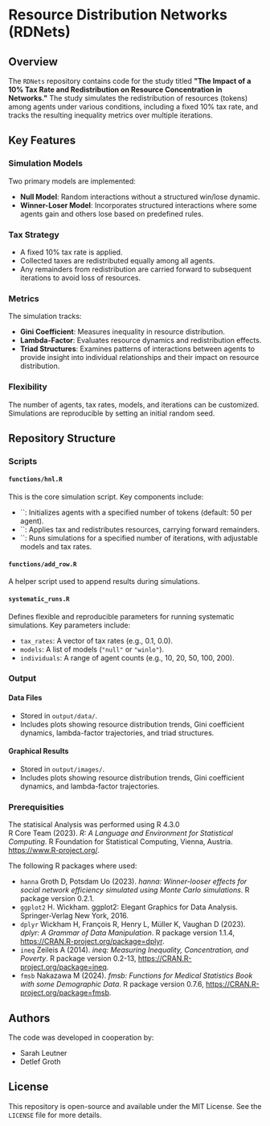# Resource Distribution Networks (RDNets)

## Overview

The `RDNets` repository contains code for the study titled **"The Impact of a 10% Tax Rate and Redistribution on Resource Concentration in Networks."** The study simulates the redistribution of resources (tokens) among agents under various conditions, including a fixed 10% tax rate, and tracks the resulting inequality metrics over multiple iterations.

## Key Features

### Simulation Models

Two primary models are implemented:

- **Null Model**: Random interactions without a structured win/lose dynamic.
- **Winner-Loser Model**: Incorporates structured interactions where some agents gain and others lose based on predefined rules.

### Tax Strategy

- A fixed 10% tax rate is applied.
- Collected taxes are redistributed equally among all agents.
- Any remainders from redistribution are carried forward to subsequent iterations to avoid loss of resources.

### Metrics

The simulation tracks:

- **Gini Coefficient**: Measures inequality in resource distribution.
- **Lambda-Factor**: Evaluates resource dynamics and redistribution effects.
- **Triad Structures**: Examines patterns of interactions between agents to provide insight into individual relationships and their impact on resource distribution.

### Flexibility

The number of agents, tax rates, models, and iterations can be customized. Simulations are reproducible by setting an initial random seed.

## Repository Structure

### Scripts

#### `functions/hnl.R`

This is the core simulation script. Key components include:

- ``: Initializes agents with a specified number of tokens (default: 50 per agent).
- ``: Applies tax and redistributes resources, carrying forward remainders.
- ``: Runs simulations for a specified number of iterations, with adjustable models and tax rates.

#### `functions/add_row.R`

A helper script used to append results during simulations.

#### `systematic_runs.R`

Defines flexible and reproducible parameters for running systematic simulations. Key parameters include:

- `tax_rates`: A vector of tax rates (e.g., 0.1, 0.0).
- `models`: A list of models (`"null"` or `"winlo"`).
- `individuals`: A range of agent counts (e.g., 10, 20, 50, 100, 200).

### Output

#### Data Files

- Stored in `output/data/`.
- Includes plots showing resource distribution trends, Gini coefficient dynamics, lambda-factor trajectories, and triad structures.

#### Graphical Results

- Stored in `output/images/`.
- Includes plots showing resource distribution trends, Gini coefficient dynamics, and lambda-factor trajectories.


### Prerequisities
The statisical Analysis was performed using R 4.3.0\
R Core Team (2023). _R: A Language and Environment for Statistical
  Computing_. R Foundation for Statistical Computing, Vienna, Austria.
  <https://www.R-project.org/>.
  
The following R packages where used:

- `hanna`    Groth D, Potsdam Uo (2023). _hanna: Winner-looser effects for social network efficiency simulated using Monte Carlo simulations_. R package version 0.2.1.
- `ggplot2`   H. Wickham. ggplot2: Elegant Graphics for Data Analysis. Springer-Verlag New York, 2016.
- `dplyr`  Wickham H, François R, Henry L, Müller K, Vaughan D (2023). _dplyr: A Grammar of Data Manipulation_. R package version 1.1.4, <https://CRAN.R-project.org/package=dplyr>.
- `ineq`    Zeileis A (2014). _ineq: Measuring Inequality, Concentration, and Poverty_. R package version 0.2-13, <https://CRAN.R-project.org/package=ineq>.
- `fmsb`  Nakazawa M (2024). _fmsb: Functions for Medical Statistics Book with some Demographic Data_. R package version 0.7.6, <https://CRAN.R-project.org/package=fmsb>.

## Authors

The code was developed in cooperation by:
- Sarah Leutner
- Detlef Groth

  
## License

This repository is open-source and available under the MIT License. See the `LICENSE` file for more details.
